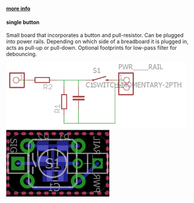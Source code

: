 [**more info**](https://hackaday.io/project/6332-breadboard-widgets/log/19614-button-w-pull-updown)

#### single button
Small board that incorporates a button and pull-resistor. Can be plugged into power rails. Depending on which side of a breadboard it is plugged in, acts as pull-up or pull-down. Optional footprints for low-pass filter for debouncing.

<img src="single_button.sch.png" alt=".sch" height="180px"> <img src="single_button.brd.png" alt=".brd" height="180px">
